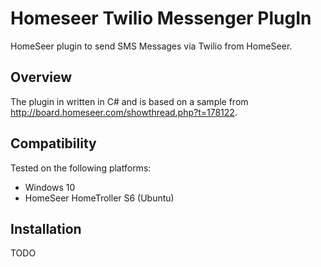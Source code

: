 Homeseer Twilio Messenger PlugIn
=====================================
HomeSeer plugin to send SMS Messages via Twilio from HomeSeer.

Overview
--------
The plugin in written in C# and is based on a sample from http://board.homeseer.com/showthread.php?t=178122.

Compatibility
------------
Tested on the following platforms:
* Windows 10 
* HomeSeer HomeTroller S6 (Ubuntu)

Installation
-----------
TODO